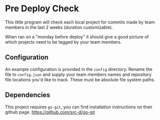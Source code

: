 # Pre Deploy Check

This little program will check each local project for commits made by team members in the last 2 weeks (duration customizable).

When ran on a "monday before deploy" it should give a good picture of which projects need to be tagged by your team members.

## Configuration

An example configuration is provided in the `config` directory. Rename the file to `config.json` and supply your team members names
and repository file locations you'd like to track. These must be absolute file system paths.

## Dependencies

This project requires `go-git`, you can find installation instructions on their github page. https://github.com/src-d/go-git
